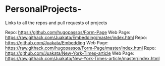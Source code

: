 # PersonalProjects-
Links to all the repos and pull requests of projects

Repo: https://github.com/hugopassos/Form-Page Web Page: https://raw.githack.com/Juakata/Embedding/master/index.html
Repo: https://github.com/Juakata/Embedding Web Page: https://raw.githack.com/hugopassos/Form-Page/master/index.html
Repo: https://github.com/Juakata/New-York-Times-article Web Page: https://raw.githack.com/Juakata/New-York-Times-article/master/index.html
